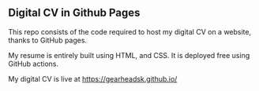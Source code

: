 ## Digital CV in Github Pages
This repo consists of the code required to host my digital CV on a website, thanks to GitHub pages.

My resume is entirely built using HTML, and CSS. It is deployed free using GitHub actions.

My digital CV is live at https://gearheadsk.github.io/
